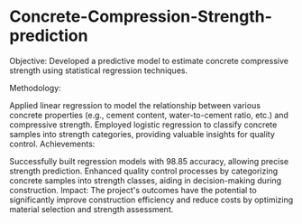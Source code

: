 # Concrete-Compression-Strength-prediction
Objective: Developed a predictive model to estimate concrete compressive strength using statistical regression techniques.

Methodology:

Applied linear regression to model the relationship between various concrete properties (e.g., cement content, water-to-cement ratio, etc.) and compressive strength.
Employed logistic regression to classify concrete samples into strength categories, providing valuable insights for quality control.
Achievements:

Successfully built regression models with 98.85 accuracy, allowing precise strength prediction.
Enhanced quality control processes by categorizing concrete samples into strength classes, aiding in decision-making during construction.
Impact: The project's outcomes have the potential to significantly improve construction efficiency and reduce costs by optimizing material selection and strength assessment.

